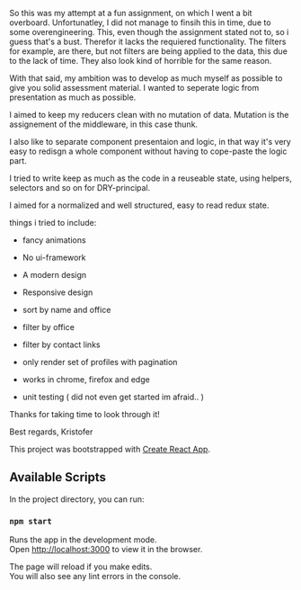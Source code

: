 So this was my attempt at a fun assignment, on which I went a bit overboard. Unfortunatley, I did not manage to finsih this in time, due to some overengineering. This, even though the assignment stated not to, so i guess that's a bust. Therefor it lacks the requiered functionality. The filters for example, are there, but not filters are being applied to the data, this due to the lack of time. They also look kind of horrible for the same reason. 

With that said, my ambition was to develop as much myself as possible to give you solid assessment material. I wanted to seperate logic from presentation as much as possible.

I aimed to keep my reducers clean with no mutation of data. Mutation is the assignement of the middleware, in this case thunk. 

I also like to separate component presentaion and logic, in that way it's very easy to redisgn a whole component without having to cope-paste the logic part. 

I tried to write keep as much as the code in a reuseable state, using helpers, selectors and so on for DRY-principal.

I aimed for a normalized and well structured, easy to read redux state. 

things i tried to include:
 - fancy animations
 - No ui-framework
 - A modern design
 - Responsive design
 
 - sort by name and office
 - filter by office
 - filter by contact links
 - only render set of profiles with pagination
 
 - works in chrome, firefox and edge
 - unit testing ( did not even get started im afraid.. )

Thanks for taking time to look through it! 


Best regards, 
Kristofer

This project was bootstrapped with [Create React App](https://github.com/facebook/create-react-app).

## Available Scripts

In the project directory, you can run:

### `npm start`

Runs the app in the development mode.<br />
Open [http://localhost:3000](http://localhost:3000) to view it in the browser.

The page will reload if you make edits.<br />
You will also see any lint errors in the console.
